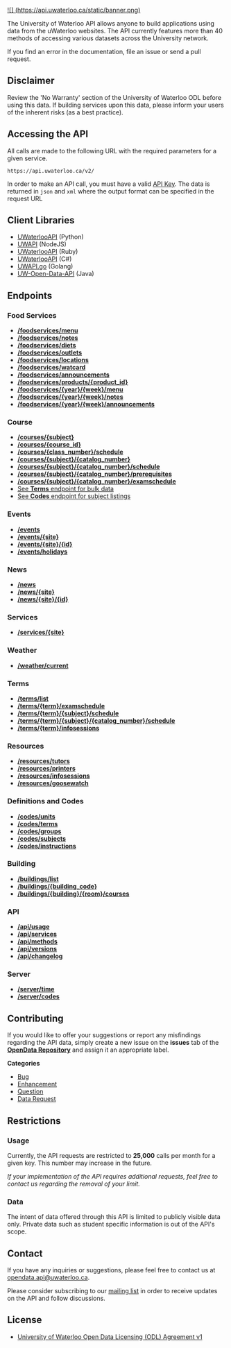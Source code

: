 [![] (https://api.uwaterloo.ca/static/banner.png)](https://api.uwaterloo.ca)


The University of Waterloo API allows anyone to build applications using data from the uWaterloo websites.
The API currently features more than 40 methods of accessing various datasets across the University network.

If you find an error in the documentation, file an issue or send a pull request.

## Disclaimer

Review the 'No Warranty' section of the University of Waterloo ODL before using this data. If building services upon this data, please inform your users of the inherent risks (as a best practice).

## Accessing the API

All calls are made to the following URL with the required parameters for a given service.

```
https://api.uwaterloo.ca/v2/
```
In order to make an API call, you must have a valid [API Key](https://api.uwaterloo.ca/#!/keygen).
The data is returned in `json` and `xml` where the output format can be specified in the request URL

## Client Libraries

* [UWaterlooAPI](https://bitbucket.org/amjoconn/uwaterlooapi) (Python)
* [UWAPI](https://www.npmjs.org/package/uwapi) (NodeJS)
* [UWaterlooAPI](https://rubygems.org/gems/uwaterlooapi) (Ruby)
* [UWaterlooAPI](https://github.com/RobinsonMann/UWaterlooApi) (C#)
* [UWAPI.go](https://github.com/SaintDako/uwAPI.go) (Golang)
* [UW-Open-Data-API](https://github.com/zainh96/UW-Open-Data-API) (Java)

## Endpoints


### Food Services

- **[/foodservices/menu](v2/foodservices/menu.md)**
- **[/foodservices/notes](v2/foodservices/notes.md)**
- **[/foodservices/diets](v2/foodservices/diets.md)**
- **[/foodservices/outlets](v2/foodservices/outlets.md)**
- **[/foodservices/locations](v2/foodservices/locations.md)**
- **[/foodservices/watcard](v2/foodservices/watcard.md)**
- **[/foodservices/announcements](v2/foodservices/announcements.md)**
- **[/foodservices/products/{product_id}](v2/foodservices/products_product_id.md)**
- **[/foodservices/{year}/{week}/menu](v2/foodservices/year_week_menu.md)**
- **[/foodservices/{year}/{week}/notes](v2/foodservices/year_week_notes.md)**
- **[/foodservices/{year}/{week}/announcements](v2/foodservices/year_week_announcements.md)**

### Course

- **[/courses/{subject}](v2/courses/subject.md)**
- **[/courses/{course_id}](v2/courses/course_id.md)**
- **[/courses/{class_number}/schedule](v2/courses/class_number_schedule.md)**
- **[/courses/{subject}/{catalog_number}](v2/courses/subject_catalog_number.md)**
- **[/courses/{subject}/{catalog_number}/schedule](v2/courses/subject_catalog_number_schedule.md)**
- **[/courses/{subject}/{catalog_number}/prerequisites](v2/courses/subject_catalog_number_prerequisites.md)**
- **[/courses/{subject}/{catalog_number}/examschedule](v2/courses/subject_catalog_number_examschedule.md)**
- [See **Terms** endpoint for bulk data](https://github.com/uWaterloo/api-documentation#terms)
- [See **Codes** endpoint for subject listings](https://github.com/uWaterloo/api-documentation#definitions-and-codes)

### Events

- **[/events](v2/events/events.md)**
- **[/events/{site}](v2/events/events_site.md)**
- **[/events/{site}/{id}](v2/events/events_site_id.md)**
- **[/events/holidays](v2/events/holidays.md)**


### News

- **[/news](v2/news/news.md)**
- **[/news/{site}](v2/news/news_site.md)**
- **[/news/{site}/{id}](v2/news/news_site_id.md)**

### Services

- **[/services/{site}](v2/services/services_site.md)**

### Weather

- **[/weather/current](v2/weather/current.md)**

### Terms

- **[/terms/list](v2/terms/list.md)**
- **[/terms/{term}/examschedule](v2/terms/term_examschedule.md)**
- **[/terms/{term}/{subject}/schedule](v2/terms/term_subject_schedule.md)**
- **[/terms/{term}/{subject}/{catalog_number}/schedule](v2/terms/term_subject_catalog_number_schedule.md)**
- **[/terms/{term}/infosessions](v2/terms/term_infosessions.md)**


### Resources

- **[/resources/tutors](v2/resources/tutors.md)**
- **[/resources/printers](v2/resources/printers.md)**
- **[/resources/infosessions](v2/resources/infosessions.md)**
- **[/resources/goosewatch](v2/resources/goosewatch.md)**

### Definitions and Codes

- **[/codes/units](v2/codes/units.md)**
- **[/codes/terms](v2/codes/terms.md)**
- **[/codes/groups](v2/codes/groups.md)**
- **[/codes/subjects](v2/codes/subjects.md)**
- **[/codes/instructions](v2/codes/instructions.md)**

### Building

- **[/buildings/list](v2/buildings/list.md)**
- **[/buildings/{building_code}](v2/buildings/building_acronym.md)**
- **[/buildings/{building}/{room}/courses](v2/buildings/building_acronym_room_number_courses.md)**

### API

- **[/api/usage](v2/api/usage.md)**
- **[/api/services](v2/api/services.md)**
- **[/api/methods](v2/api/methods.md)**
- **[/api/versions](v2/api/versions.md)**
- **[/api/changelog](v2/api/changelog.md)**

### Server

- **[/server/time](v2/server/time.md)**
- **[/server/codes](v2/server/codes.md)**


## Contributing

If you would like to offer your suggestions or report any misfindings regarding the API data, simply create a new issue on the **issues** tab of the **[OpenData Repository](https://github.com/uWaterloo/OpenData/issues)** and assign it an appropriate label.



**Categories**

- [Bug](https://github.com/uWaterloo/OpenData/issues?labels=bug&page=1&state=open)
- [Enhancement](https://github.com/uWaterloo/OpenData/issues?labels=enhancement&page=1&state=open)
- [Question](https://github.com/uWaterloo/OpenData/issues?labels=question&page=1&state=open)
- [Data Request](https://github.com/uWaterloo/OpenData/issues?labels=data+request&page=1&state=open)


## Restrictions

### Usage

Currently, the API requests are restricted to **25,000** calls per month for a given key. This number may increase in the future.

*If your implementation of the API requires additional requests, feel free to contact us regarding the removal of your limit.*

### Data

The intent of data offered through this API is limited to publicly visible data only.
Private data such as student specific information is out of the API's scope.

## Contact ##

If you have any inquiries or suggestions, please feel free to contact us at [opendata.api@uwaterloo.ca](mailto:opendata.api@uwaterloo.ca).

Please consider subscribing to our [mailing list](https://lists.uwaterloo.ca/mailman/listinfo/opendata) in order to receive updates on the API and follow discussions.

## License
- <a href="https://uwaterloo.ca/open-data/university-waterloo-open-data-license-agreement-v1">University of Waterloo Open Data Licensing (ODL) Agreement v1</a>

